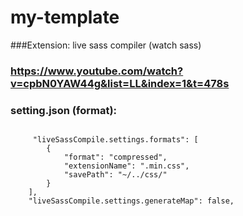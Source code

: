 # my-template

###Extension: live sass compiler (watch sass)
<br />
### https://www.youtube.com/watch?v=cpbN0YAW44g&list=LL&index=1&t=478s
 
### setting.json (format):
<code>
     "liveSassCompile.settings.formats": [
        {
            "format": "compressed",
            "extensionName": ".min.css",
            "savePath": "~/../css/"
        }
    ],
    "liveSassCompile.settings.generateMap": false,
</code>
  
